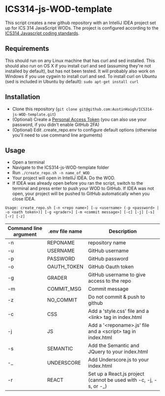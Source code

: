 # ICS314-js-WOD-template
This script creates a new github repository with an IntelliJ IDEA project set up for ICS 314 JavaScript WODs. The project is configured according to the [ICS314 Javascript coding standards](http://courses.ics.hawaii.edu/ics314f18/morea/coding-standards/reading-javascript-coding-standards.html).

## Requirements
This should run on any Linux machine that has curl and sed installed. This should also run on OS X if you install curl and sed (assuming they're not installed by default), but has not been tested. It will probably also work on Windows if you use cygwin to install curl and sed. To install curl on Ubuntu (sed is included in Ubuntu by default): `sudo apt-get install curl`

## Installation
* Clone this repository (`git clone git@github.com:AustinHaigh/ICS314-js-WOD-template.git`)
* (Optional) Create a [Personal Access Token](https://github.com/settings/tokens) (you can also use your password, if you didn't enable GitHub 2FA)
* (Optional) Edit .create_repo.env to configure default options (otherwise you'll need to use command line arguments)

## Usage
* Open a terminal
* Navigate to the ICS314-js-WOD-template folder
* Run `./create_repo.sh -n name_of_WOD`
* Your project will open in IntelliJ IDEA. Do the WOD.
* If IDEA was already open before you ran the script, switch to the terminal and press enter to push your WOD to GitHub. If IDEA was not open, your project will be pushed to GitHub automatically when you close IDEA.

```Usage: create_repo.sh [-n <repo name>] [-u <username> (-p <password> | -o <oath token>)] [-g <grader>] [-m <commit message>] [-c] [-j] [-s] [-r] [-z]```

|Command line argument| .env file name | Description|
|---|---|---|
| -n | REPONAME | repository name|
| -u | USERNAME | GitHub username|
| -p | PASSWORD | GitHub password|
| -o | OAUTH_TOKEN | GitHub Oauth token|
| -g | GRADER | GitHub username to give access to the repo|
| -m | COMMIT_MSG | Commit message |
| -z | NO_COMMIT | Do not commit & push to github |
| -c | CSS | Add a 'style.css' file and a \<link\> tag in index.html|
| -j | JS | Add a '\<reponame\>.js' file and a \<script\> tag in index.html|
| -s | SEMANTIC | Add the Semantic and JQuery to your index.html|
| -_ | UNDERSCORE | Add Underscore.js to your index.html|
| -r | REACT | Set up a React.js project (cannot be used with -c, -j, -s, or -_)|

